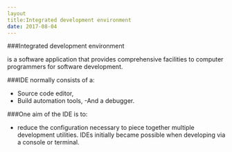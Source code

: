 ```yaml
---
layout
title:Integrated development environment
date: 2017-08-04
---
```


###Integrated development environment

is a software application that provides comprehensive facilities to computer programmers for software development.

###IDE normally consists of a:
- Source code editor,
- Build automation tools,
-And a debugger.

###One aim of the IDE is to:
- reduce the configuration necessary to piece together multiple development utilities.
IDEs initially became possible when developing via a console or terminal. 





